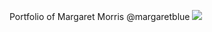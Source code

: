 Portfolio of Margaret Morris
@margaretblue
<img src="http://farm3.staticflickr.com/2888/11967134573_6c0dc06472.jpg">
